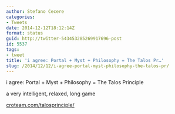 ```yaml
---
author: Stefano Cecere
categories:
- Tweets
date: 2014-12-12T18:12:14Z
format: status
guid: http://twitter-543453285269917696-post
id: 5537
tags:
- tweet
title: 'i agree: Portal + Myst + Philosophy = The Talos Pr…'
slug: /2014/12/12/i-agree-portal-myst-philosophy-the-talos-pr/
---
```


i agree: Portal + Myst + Philosophy = The Talos Principle
  
a very intelligent, relaxed, long game
  
[croteam.com/talosprinciple/](http://www.croteam.com/talosprinciple/)
